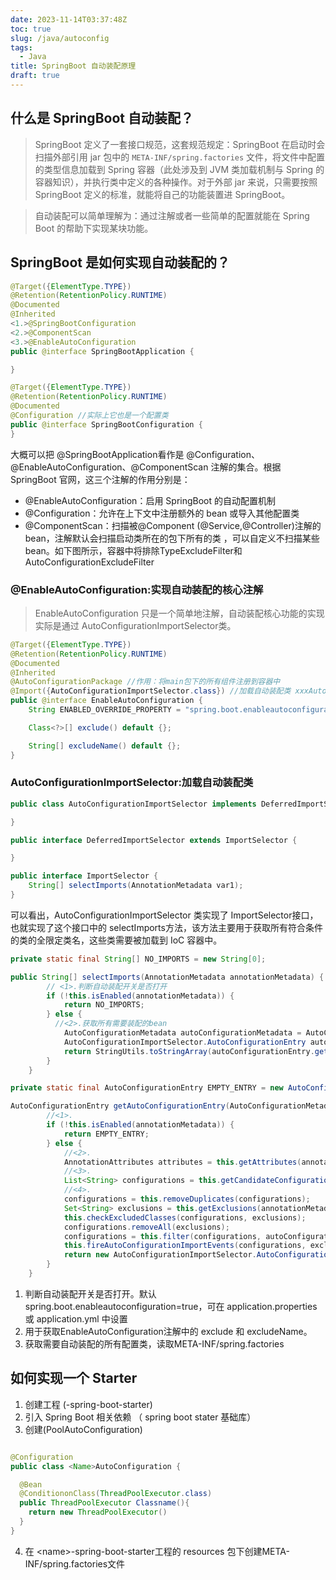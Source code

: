 ```yaml
---
date: 2023-11-14T03:37:48Z
toc: true
slug: /java/autoconfig
tags:
  - Java
title: SpringBoot 自动装配原理
draft: true 
---
```


## 什么是 SpringBoot 自动装配？

> SpringBoot 定义了一套接口规范，这套规范规定：SpringBoot 在启动时会扫描外部引用 jar 包中的 `META-INF/spring.factories` 文件，将文件中配置的类型信息加载到 Spring 容器（此处涉及到 JVM 类加载机制与 Spring 的容器知识），并执行类中定义的各种操作。对于外部 jar 来说，只需要按照 SpringBoot 定义的标准，就能将自己的功能装置进 SpringBoot。

> 自动装配可以简单理解为：通过注解或者一些简单的配置就能在 Spring Boot 的帮助下实现某块功能。


## SpringBoot 是如何实现自动装配的？

```java
@Target({ElementType.TYPE})
@Retention(RetentionPolicy.RUNTIME)
@Documented
@Inherited
<1.>@SpringBootConfiguration
<2.>@ComponentScan
<3.>@EnableAutoConfiguration
public @interface SpringBootApplication {

}

@Target({ElementType.TYPE})
@Retention(RetentionPolicy.RUNTIME)
@Documented
@Configuration //实际上它也是一个配置类
public @interface SpringBootConfiguration {
}

```

大概可以把 @SpringBootApplication看作是 @Configuration、@EnableAutoConfiguration、@ComponentScan 注解的集合。根据 SpringBoot 官网，这三个注解的作用分别是：
- @EnableAutoConfiguration：启用 SpringBoot 的自动配置机制
- @Configuration：允许在上下文中注册额外的 bean 或导入其他配置类
- @ComponentScan：扫描被@Component (@Service,@Controller)注解的 bean，注解默认会扫描启动类所在的包下所有的类 ，可以自定义不扫描某些 bean。如下图所示，容器中将排除TypeExcludeFilter和AutoConfigurationExcludeFilter


### @EnableAutoConfiguration:实现自动装配的核心注解

> EnableAutoConfiguration 只是一个简单地注解，自动装配核心功能的实现实际是通过 AutoConfigurationImportSelector类。

```java
@Target({ElementType.TYPE})
@Retention(RetentionPolicy.RUNTIME)
@Documented
@Inherited
@AutoConfigurationPackage //作用：将main包下的所有组件注册到容器中
@Import({AutoConfigurationImportSelector.class}) //加载自动装配类 xxxAutoconfiguration
public @interface EnableAutoConfiguration {
    String ENABLED_OVERRIDE_PROPERTY = "spring.boot.enableautoconfiguration";

    Class<?>[] exclude() default {};

    String[] excludeName() default {};
}
```


### AutoConfigurationImportSelector:加载自动装配类


```java
public class AutoConfigurationImportSelector implements DeferredImportSelector, BeanClassLoaderAware, ResourceLoaderAware, BeanFactoryAware, EnvironmentAware, Ordered {

}

public interface DeferredImportSelector extends ImportSelector {

}

public interface ImportSelector {
    String[] selectImports(AnnotationMetadata var1);
}
```

可以看出，AutoConfigurationImportSelector 类实现了 ImportSelector接口，也就实现了这个接口中的 selectImports方法，该方法主要用于获取所有符合条件的类的全限定类名，这些类需要被加载到 IoC 容器中。


```java
private static final String[] NO_IMPORTS = new String[0];

public String[] selectImports(AnnotationMetadata annotationMetadata) {
        // <1>.判断自动装配开关是否打开
        if (!this.isEnabled(annotationMetadata)) {
            return NO_IMPORTS;
        } else {
          //<2>.获取所有需要装配的bean
            AutoConfigurationMetadata autoConfigurationMetadata = AutoConfigurationMetadataLoader.loadMetadata(this.beanClassLoader);
            AutoConfigurationImportSelector.AutoConfigurationEntry autoConfigurationEntry = this.getAutoConfigurationEntry(autoConfigurationMetadata, annotationMetadata);
            return StringUtils.toStringArray(autoConfigurationEntry.getConfigurations());
        }
    }
```


```java
private static final AutoConfigurationEntry EMPTY_ENTRY = new AutoConfigurationEntry();

AutoConfigurationEntry getAutoConfigurationEntry(AutoConfigurationMetadata autoConfigurationMetadata, AnnotationMetadata annotationMetadata) {
        //<1>.
        if (!this.isEnabled(annotationMetadata)) {
            return EMPTY_ENTRY;
        } else {
            //<2>.
            AnnotationAttributes attributes = this.getAttributes(annotationMetadata);
            //<3>.
            List<String> configurations = this.getCandidateConfigurations(annotationMetadata, attributes);
            //<4>.
            configurations = this.removeDuplicates(configurations);
            Set<String> exclusions = this.getExclusions(annotationMetadata, attributes);
            this.checkExcludedClasses(configurations, exclusions);
            configurations.removeAll(exclusions);
            configurations = this.filter(configurations, autoConfigurationMetadata);
            this.fireAutoConfigurationImportEvents(configurations, exclusions);
            return new AutoConfigurationImportSelector.AutoConfigurationEntry(configurations, exclusions);
        }
    }
```

1. 判断自动装配开关是否打开。默认spring.boot.enableautoconfiguration=true，可在 application.properties 或 application.yml 中设置
2. 用于获取EnableAutoConfiguration注解中的 exclude 和 excludeName。
3. 获取需要自动装配的所有配置类，读取META-INF/spring.factories


## 如何实现一个 Starter

1. 创建工程 (<name>-spring-boot-starter)
2. 引入 Spring Boot 相关依赖 （ spring boot stater 基础库）
3. 创建(<name>PoolAutoConfiguration)
  ```java

  @Configuration
  public class <Name>AutoConfiguration {

    @Bean
    @ConditiononClass(ThreadPoolExecutor.class)
    public ThreadPoolExecutor Classname(){
      return new ThreadPoolExecutor()
    }
  }

  ```
4. 在 \<name>-spring-boot-starter工程的 resources 包下创建META-INF/spring.factories文件



